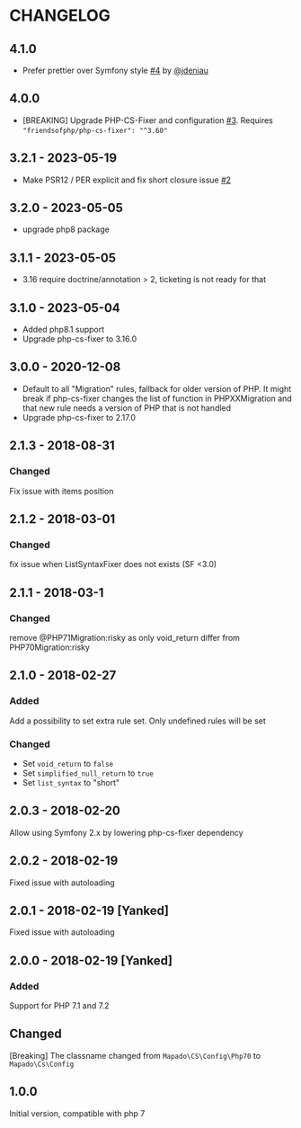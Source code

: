 CHANGELOG
===========

## 4.1.0

- Prefer prettier over Symfony style [#4](https://github.com/mapado/php-cs-fixer-config/pull/4) by [@jdeniau](https://github.com/jdeniau)

## 4.0.0

- [BREAKING] Upgrade PHP-CS-Fixer and configuration [#3](https://github.com/mapado/php-cs-fixer-config/pull/3).
  Requires `"friendsofphp/php-cs-fixer": "^3.60"`

## 3.2.1 - 2023-05-19

- Make PSR12 / PER explicit and fix short closure issue [#2](https://github.com/mapado/php-cs-fixer-config/pull/2)

## 3.2.0 - 2023-05-05

- upgrade php8 package

## 3.1.1 - 2023-05-05

- 3.16 require doctrine/annotation > 2, ticketing is not ready for that

## 3.1.0 - 2023-05-04

- Added php8.1 support
- Upgrade php-cs-fixer to 3.16.0

## 3.0.0 - 2020-12-08

- Default to all "Migration" rules, fallback for older version of PHP. It might break if php-cs-fixer changes the list of function in PHPXXMigration and that new rule needs a version of PHP that is not handled
- Upgrade php-cs-fixer to 2.17.0

## 2.1.3 - 2018-08-31

### Changed

Fix issue with items position

## 2.1.2 - 2018-03-01

### Changed

fix issue when ListSyntaxFixer does not exists (SF <3.0)

## 2.1.1 - 2018-03-1

### Changed

remove @PHP71Migration:risky as only void_return differ from PHP70Migration:risky

## 2.1.0 - 2018-02-27

### Added

Add a possibility to set extra rule set. Only undefined rules will be set

### Changed

  * Set `void_return` to `false`
  * Set `simplified_null_return` to `true`
  * Set `list_syntax` to "short"

## 2.0.3 - 2018-02-20

Allow using Symfony 2.x by lowering php-cs-fixer dependency

## 2.0.2 - 2018-02-19

Fixed issue with autoloading

## 2.0.1 - 2018-02-19 [Yanked]

Fixed issue with autoloading

## 2.0.0 - 2018-02-19 [Yanked]

### Added 

Support for PHP 7.1 and 7.2

## Changed

[Breaking] The classname changed from `Mapado\CS\Config\Php70` to `Mapado\Cs\Config`

## 1.0.0

Initial version, compatible with php 7
